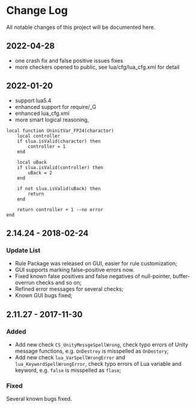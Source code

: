 # Change Log
All notable changes of this project will be documented here.
## 2022-04-28
* one crash fix and false positive issues fixes
* more checkers opened to public, see lua/cfg/lua_cfg.xml for detail
## 2022-01-20
* support lua5.4
* enhanced support for require/_G
* enhanced lua_cfg.xml
* more smart logical reasoning, 
```
local function UninitVar_FP24(charactor) 
    local controller 
    if slua.isValid(charactor) then 
        controller = 1 
    end 

    local uBack 
    if slua.isValid(controller) then 
        uBack = 2 
    end 

    if not slua.isValid(uBack) then 
        return 
    end 
 
    return controller + 1 --no error 
end
```

## 2.14.24 - 2018-02-24

### Update List
* Rule Package was released on GUI, easier for rule customization;
* GUI supports marking false-positive errors now.
* Fixed known false positives and false negatives of null-pointer, buffer-overrun checks and so on;
* Refined error messages for several checks;
* Known GUI bugs fixed;

## 2.11.27 - 2017-11-30

### Added
* Add new check `CS_UnityMessgeSpellWrong`, check typo errors of Unity message functions, e.g. `OnDestroy` is misspelled as `OnDestory`;
* Add new check `lua_VarSpellWrongError` and `lua_KeywordSpellWrongError`, check typo errors of Lua variable and keyword, e.g. `false` is misspelled as `flase`;

### Fixed
Several known bugs fixed.
